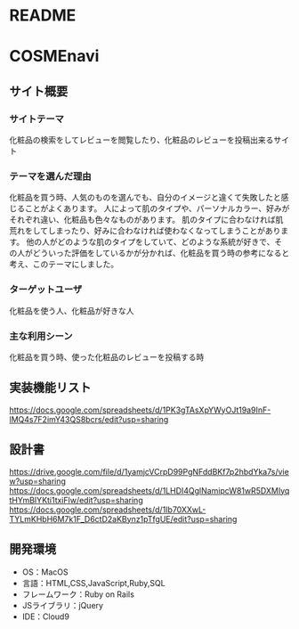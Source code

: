 # README
# COSMEnavi

## サイト概要
### サイトテーマ
化粧品の検索をしてレビューを閲覧したり、化粧品のレビューを投稿出来るサイト

### テーマを選んだ理由
化粧品を買う時、人気のものを選んでも、自分のイメージと違くて失敗したと感じることがよくあります。
人によって肌のタイプや、パーソナルカラー、好みがそれぞれ違い、化粧品も色々なものがあります。
肌のタイプに合わなければ肌荒れをしてしまったり、好みに合わなければ使わなくなってしまうことがあります。
他の人がどのような肌のタイプをしていて、どのような系統が好きで、その人がどういった評価をしているかが分かれば、化粧品を買う時の参考になると考え、このテーマにしました。


### ターゲットユーザ
化粧品を使う人、化粧品が好きな人

### 主な利用シーン
化粧品を買う時、使った化粧品のレビューを投稿する時

## 実装機能リスト
https://docs.google.com/spreadsheets/d/1PK3gTAsXpYWyOJt19a9InF-lMQ4s7F2imY43QS8bcrs/edit?usp=sharing

## 設計書
https://drive.google.com/file/d/1yamjcVCrpD99PgNFddBKf7p2hbdYka7s/view?usp=sharing
https://docs.google.com/spreadsheets/d/1LHDI4QglNamipcW81wR5DXMIyqtHYmBIYKti1txiFlw/edit?usp=sharing
https://docs.google.com/spreadsheets/d/1Ib70XXwL-TYLmKHbH6M7k1F_D6ctD2aKBynz1pTfgUE/edit?usp=sharing

## 開発環境
- OS：MacOS
- 言語：HTML,CSS,JavaScript,Ruby,SQL
- フレームワーク：Ruby on Rails
- JSライブラリ：jQuery
- IDE：Cloud9